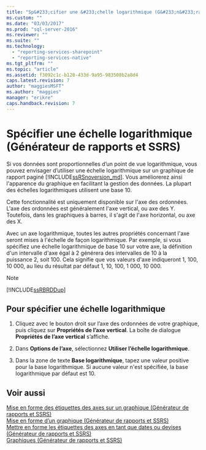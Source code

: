 ```yaml
---
title: "Sp&#233;cifier une &#233;chelle logarithmique (G&#233;n&#233;rateur de rapports et SSRS) | Microsoft Docs"
ms.custom: ""
ms.date: "03/03/2017"
ms.prod: "sql-server-2016"
ms.reviewer: ""
ms.suite: ""
ms.technology: 
  - "reporting-services-sharepoint"
  - "reporting-services-native"
ms.tgt_pltfrm: ""
ms.topic: "article"
ms.assetid: f3092c1c-b128-433d-9a95-983508b2a8d4
caps.latest.revision: 7
author: "maggiesMSFT"
ms.author: "maggies"
manager: "erikre"
caps.handback.revision: 7
---
```

# Sp&#233;cifier une &#233;chelle logarithmique (G&#233;n&#233;rateur de rapports et SSRS)
  Si vos données sont proportionnelles d’un point de vue logarithmique, vous pouvez envisager d’utiliser une échelle logarithmique sur un graphique de rapport paginé [!INCLUDE[ssRSnoversion_md](../../includes/ssrsnoversion-md.md)]. Vous améliorerez ainsi l'apparence du graphique en facilitant la gestion des données. La plupart des échelles logarithmiques utilisent une base 10.  
  
 Cette fonctionnalité est uniquement disponible sur l'axe des ordonnées. L'axe des ordonnées est généralement l'axe vertical, ou axe des Y. Toutefois, dans les graphiques à barres, il s'agit de l'axe horizontal, ou axe des X.  
  
 Avec un axe logarithmique, toutes les autres propriétés concernant l'axe seront mises à l'échelle de façon logarithmique. Par exemple, si vous spécifiez une échelle logarithmique de base 10 sur votre axe, la définition d'un intervalle d'axe égal à 2 générera des intervalles de 10 à la puissance 2, soit 100. Cela signifie que vos valeurs d'axe indiqueront 1, 100, 10 000, au lieu du résultat par défaut 1, 10, 100, 1 000, 10 000.  
  
> [!NOTE]  
>  [!INCLUDE[ssRBRDDup](../../includes/ssrbrddup-md.md)]  
  
## Pour spécifier une échelle logarithmique  
  
1.  Cliquez avec le bouton droit sur l’axe des ordonnées de votre graphique, puis cliquez sur **Propriétés de l’axe vertical**. La boîte de dialogue **Propriétés de l’axe vertical** s’affiche.  
  
2.  Dans **Options de l’axe**, sélectionnez **Utiliser l’échelle logarithmique**.  
  
3.  Dans la zone de texte **Base logarithmique**, tapez une valeur positive pour la base logarithmique. Si aucune valeur n'est spécifiée, la base logarithmique par défaut est 10.  
  
## Voir aussi  
 [Mise en forme des étiquettes des axes sur un graphique &#40;Générateur de rapports et SSRS&#41;](../../reporting-services/report-design/formatting-axis-labels-on-a-chart-report-builder-and-ssrs.md)   
 [Mise en forme d’un graphique &#40;Générateur de rapports et SSRS&#41;](../../reporting-services/report-design/formatting-a-chart-report-builder-and-ssrs.md)   
 [Mettre en forme les étiquettes des axes en tant que dates ou devises &#40;Générateur de rapports et SSRS&#41;](../../reporting-services/report-design/format-axis-labels-as-dates-or-currencies-report-builder-and-ssrs.md)   
 [Graphiques &#40;Générateur de rapports et SSRS&#41;](../../reporting-services/report-design/charts-report-builder-and-ssrs.md)  
  
  